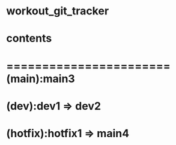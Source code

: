 # workout_git_tracker

# contents

=======================
(main):main3
========================
(dev):dev1 => dev2
========================
(hotfix):hotfix1 => main4
=======================